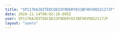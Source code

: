 ```yaml
---
title: "SP117KAJ0ZTEDCQ633F9DERY83JBFXKV9QS2117JF"
date: 2024-11-14T00:02:28.695Z
user: SP117KAJ0ZTEDCQ633F9DERY83JBFXKV9QS2117JF
layout: "users"
---
```

    